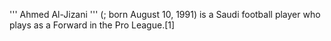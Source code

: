 ''' Ahmed Al-Jizani ''' (; born August 10, 1991) is a Saudi football player who plays as a Forward in the Pro League.[1]
